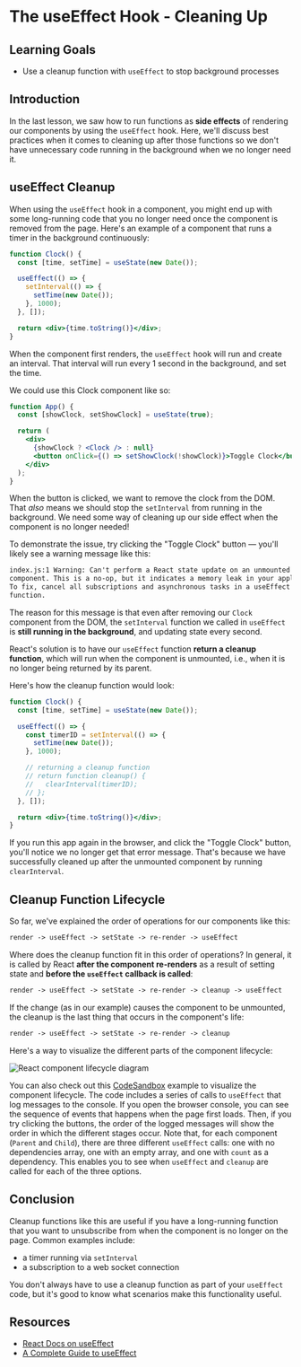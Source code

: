 # The useEffect Hook - Cleaning Up

## Learning Goals

- Use a cleanup function with `useEffect` to stop background processes

## Introduction

In the last lesson, we saw how to run functions as **side effects** of rendering
our components by using the `useEffect` hook. Here, we'll discuss best practices
when it comes to cleaning up after those functions so we don't have unnecessary
code running in the background when we no longer need it.

## useEffect Cleanup

When using the `useEffect` hook in a component, you might end up with some
long-running code that you no longer need once the component is removed from the
page. Here's an example of a component that runs a timer in the background
continuously:

```jsx
function Clock() {
  const [time, setTime] = useState(new Date());

  useEffect(() => {
    setInterval(() => {
      setTime(new Date());
    }, 1000);
  }, []);

  return <div>{time.toString()}</div>;
}
```

When the component first renders, the `useEffect` hook will run and create an
interval. That interval will run every 1 second in the background, and set the
time.

We could use this Clock component like so:

```jsx
function App() {
  const [showClock, setShowClock] = useState(true);

  return (
    <div>
      {showClock ? <Clock /> : null}
      <button onClick={() => setShowClock(!showClock)}>Toggle Clock</button>
    </div>
  );
}
```

When the button is clicked, we want to remove the clock from the DOM. That
_also_ means we should stop the `setInterval` from running in the background. We
need some way of cleaning up our side effect when the component is no longer
needed!

To demonstrate the issue, try clicking the "Toggle Clock" button — you'll
likely see a warning message like this:

```txt
index.js:1 Warning: Can't perform a React state update on an unmounted
component. This is a no-op, but it indicates a memory leak in your application.
To fix, cancel all subscriptions and asynchronous tasks in a useEffect cleanup
function.
```

The reason for this message is that even after removing our `Clock` component
from the DOM, the `setInterval` function we called in `useEffect` is **still
running in the background**, and updating state every second.

React's solution is to have our `useEffect` function **return a cleanup
function**, which will run when the component is unmounted, i.e., when it is no
longer being returned by its parent.

Here's how the cleanup function would look:

```jsx
function Clock() {
  const [time, setTime] = useState(new Date());

  useEffect(() => {
    const timerID = setInterval(() => {
      setTime(new Date());
    }, 1000);

    // returning a cleanup function
    // return function cleanup() {
    //   clearInterval(timerID);
    // };
  }, []);

  return <div>{time.toString()}</div>;
}
```

If you run this app again in the browser, and click the "Toggle Clock" button,
you'll notice we no longer get that error message. That's because we have
successfully cleaned up after the unmounted component by running
`clearInterval`.

## Cleanup Function Lifecycle

So far, we've explained the order of operations for our components like this:

```txt
render -> useEffect -> setState -> re-render -> useEffect
```

Where does the cleanup function fit in this order of operations? In general,
it is called by React **after the component re-renders** as a result of setting
state and **before the `useEffect` callback is called**:

```txt
render -> useEffect -> setState -> re-render -> cleanup -> useEffect
```

If the change (as in our example) causes the component to be unmounted,
the cleanup is the last thing that occurs in the component's life:

```txt
render -> useEffect -> setState -> re-render -> cleanup
```

Here's a way to visualize the different parts of the component lifecycle:

![React component lifecycle diagram](https://curriculum-content.s3.amazonaws.com/phase-2/react-hooks-use-effect-cleanup/lifecycle.png)

You can also check out this
[CodeSandbox](https://codesandbox.io/s/react-hooks-lifecycle-wbgz1) example to
visualize the component lifecycle. The code includes a series of calls to
`useEffect` that log messages to the console. If you open the browser console,
you can see the sequence of events that happens when the page first loads. Then,
if you try clicking the buttons, the order of the logged messages will show the
order in which the different stages occur. Note that, for each component
(`Parent` and `Child`), there are three different `useEffect` calls: one with no
dependencies array, one with an empty array, and one with `count` as a
dependency. This enables you to see when `useEffect` and `cleanup` are called
for each of the three options.

## Conclusion

Cleanup functions like this are useful if you have a long-running function that
you want to unsubscribe from when the component is no longer on the page. Common
examples include:

- a timer running via `setInterval`
- a subscription to a web socket connection

You don't always have to use a cleanup function as part of your `useEffect`
code, but it's good to know what scenarios make this functionality useful.

## Resources

- [React Docs on useEffect][use-effect-hook]
- [A Complete Guide to useEffect](https://overreacted.io/a-complete-guide-to-useeffect/)

[side-effects]: https://en.wikipedia.org/wiki/Side_effect_(computer_science)#:~:text=In%20computer%20science%2C%20an%20operation,the%20invoker%20of%20the%20operation.
[use-effect-hook]: https://reactjs.org/docs/hooks-effect.html
